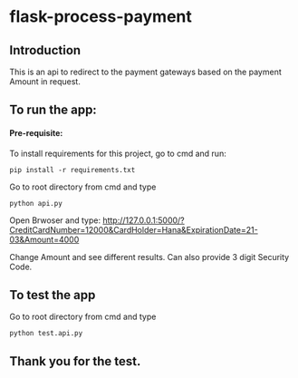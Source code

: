 # flask-process-payment
## Introduction
This is an api to redirect to the payment gateways based on the payment Amount in request.

## To run the app:

#### Pre-requisite:
To install requirements for this project, go to cmd and run:
```
pip install -r requirements.txt
```


Go to root directory from cmd and type
```
python api.py
```
Open Brwoser and type:
http://127.0.0.1:5000/?CreditCardNumber=12000&CardHolder=Hana&ExpirationDate=21-03&Amount=4000

Change Amount and see different results.
Can also provide 3 digit Security Code.

## To test the app
Go to root directory from cmd and type
```
python test.api.py
```

## Thank you for the test.
